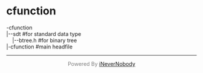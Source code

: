 <h1>cfunction</h1>
-cfunction<br>
|--sdt  #for standard data type<br>
&nbsp;&nbsp;&nbsp;&nbsp;|--btree.h  #for binary tree<br>
|-cfunction  #main headfile<br>
<!-- <center><div style="text-align:center;float: center;padding-left: 1000px;"><img src="https://i.postimg.cc/Pf9p0hdM/68322.jpg"></div></center> -->
<hr>
<center><p style="text-align:center;color:grey;">Powered By <a href="https://github.com/iNeverNobody">iNeverNobody</a></p></center>
